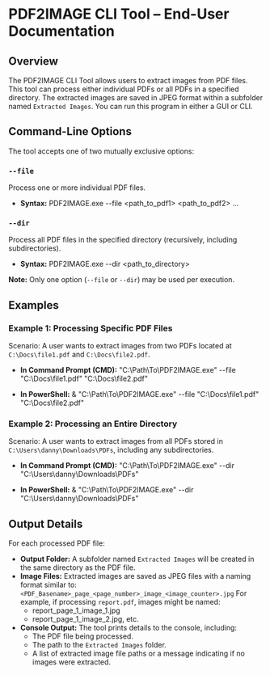 # PDF2IMAGE CLI Tool – End-User Documentation

## Overview
The PDF2IMAGE CLI Tool allows users to extract images from PDF files. This tool can process either individual PDFs or all PDFs in a specified directory. The extracted images are saved in JPEG format within a subfolder named `Extracted Images`.
You can run this program in either a GUI or CLI.

## Command-Line Options

The tool accepts one of two mutually exclusive options:

### `--file`
Process one or more individual PDF files.
- **Syntax:**
  PDF2IMAGE.exe --file <path_to_pdf1> <path_to_pdf2> ...

### `--dir`
Process all PDF files in the specified directory (recursively, including subdirectories).
- **Syntax:**
  PDF2IMAGE.exe --dir <path_to_directory>

**Note:** Only one option (`--file` or `--dir`) may be used per execution.

## Examples

### Example 1: Processing Specific PDF Files
Scenario: A user wants to extract images from two PDFs located at `C:\Docs\file1.pdf` and `C:\Docs\file2.pdf`.

- **In Command Prompt (CMD):**
  "C:\Path\To\PDF2IMAGE.exe" --file "C:\Docs\file1.pdf" "C:\Docs\file2.pdf"

- **In PowerShell:**
  & "C:\Path\To\PDF2IMAGE.exe" --file "C:\Docs\file1.pdf" "C:\Docs\file2.pdf"

### Example 2: Processing an Entire Directory
Scenario: A user wants to extract images from all PDFs stored in `C:\Users\danny\Downloads\PDFs`, including any subdirectories.

- **In Command Prompt (CMD):**
  "C:\Path\To\PDF2IMAGE.exe" --dir "C:\Users\danny\Downloads\PDFs"

- **In PowerShell:**
  & "C:\Path\To\PDF2IMAGE.exe" --dir "C:\Users\danny\Downloads\PDFs"

## Output Details
For each processed PDF file:

- **Output Folder:** A subfolder named `Extracted Images` will be created in the same directory as the PDF file.
- **Image Files:** Extracted images are saved as JPEG files with a naming format similar to:
  `<PDF_Basename>_page_<page_number>_image_<image_counter>.jpg`
  For example, if processing `report.pdf`, images might be named:
  - report_page_1_image_1.jpg
  - report_page_1_image_2.jpg, etc.
- **Console Output:** The tool prints details to the console, including:
  - The PDF file being processed.
  - The path to the `Extracted Images` folder.
  - A list of extracted image file paths or a message indicating if no images were extracted.
